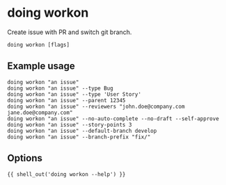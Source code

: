 # doing workon

Create issue with PR and switch git branch.

```shell
doing workon [flags]
```

## Example usage

```shell
doing workon "an issue"
doing workon "an issue" --type Bug
doing workon "an issue" --type 'User Story'
doing workon "an issue" --parent 12345
doing workon "an issue" --reviewers "john.doe@company.com jane.doe@company.com"
doing workon "an issue" --no-auto-complete --no-draft --self-approve
doing workon "an issue" --story-points 3
doing workon "an issue" --default-branch develop
doing workon "an issue" --branch-prefix "fix/"
```

## Options

```nohighlight
{{ shell_out('doing workon --help') }}
```

